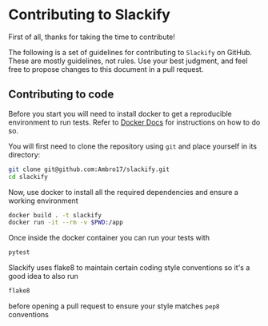 # Contributing to Slackify

First of all, thanks for taking the time to contribute!

The following is a set of guidelines for contributing to `Slackify` on GitHub.
These are mostly guidelines, not rules. Use your best judgment, and feel free
to propose changes to this document in a pull request.


## Contributing to code

Before you start you will need to install docker to get a reproducible environment to run tests.
Refer to [Docker Docs](https://docs.docker.com/get-docker/) for instructions on how to do so.

You will first need to clone the repository using `git` and place yourself in its directory:

```bash
git clone git@github.com:Ambro17/slackify.git
cd slackify
```

Now, use docker to install all the required dependencies and ensure a working
environment

```bash
docker build . -t slackify
docker run -it --rm -v $PWD:/app
```

Once inside the docker container you can run your tests with
```python
pytest
```
Slackify uses flake8 to maintain certain coding style conventions so it's a good idea to also run
```python
flake8
```
before opening a pull request to ensure your style matches `pep8` conventions
